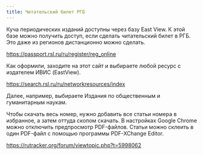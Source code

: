 ```yaml
---
title: Читательский билет РГБ
---
```


Куча периодических изданий доступны через базу East View. К этой базе можно получить доступ, если сделать читательский билет в РГБ. Это даже из регионов дистанционно можно сделать.

<https://passport.rsl.ru/ru/register/reg_online>

Как оформили, заходите на этот сайт и выбираете любой ресурс с издателем ИВИС (EastView).

<https://search.rsl.ru/ru/networkresources/index>

Далее, например, выбираете Издания по общественным и гуманитарным наукам.

Чтобы скачать весь номер, нужно добавить все статьи номера в избранное, а затем оттуда скопом скачать. В настройках Google Chrome можно отключить предпросмотр PDF-файлов. Статьи можно склеить в один PDF-файл с помощью программы PDF-XChange Editor.

<https://rutracker.org/forum/viewtopic.php?t=5998062>